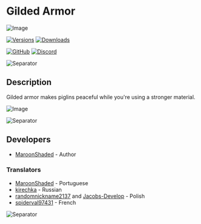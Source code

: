 # Gilded Armor
![Image](https://i.imgur.com/sre300B.png)

[![Versions](http://cf.way2muchnoise.eu/versions/gildedarmor.svg?badge_style=for_the_badge)](https://www.curseforge.com/minecraft/mc-mods/gildedarmor)
[![Downloads](http://cf.way2muchnoise.eu/short_gildedarmor_downloads.svg?badge_style=for_the_badge)](https://www.curseforge.com/minecraft/mc-mods/gildedarmor/files)

[![GitHub](https://img.shields.io/github/license/MaroonShaded/GildedArmor?color=blue&logo=GitHub&style=for-the-badge)](https://opensource.org/licenses/MIT)
[![Discord](https://img.shields.io/discord/840914462370430986?label=Discord&logo=Discord&style=for-the-badge)](https://discord.gg/K5SGZvPyxp)

![Separator](https://i.imgur.com/24oOTbP.png)

## Description
Gilded armor makes piglins peaceful while you're using a stronger material.

![Image](https://i.imgur.com/dfW6bdg.png)

![Separator](https://i.imgur.com/24oOTbP.png)

## Developers
- [MaroonShaded](https://www.curseforge.com/members/maroonshaded) - Author

### Translators
- [MaroonShaded](https://www.curseforge.com/members/maroonshaded) - Portuguese
- [kirechka](https://www.curseforge.com/members/kirechka) - Russian
- [randomnickname2137](https://www.curseforge.com/members/randomnickname2137) and [Jacobs-Develop](https://github.com/Jacobs-Develop) - Polish
- [spiderval97431](https://www.curseforge.com/members/spiderval97431) - French

![Separator](https://i.imgur.com/24oOTbP.png)

